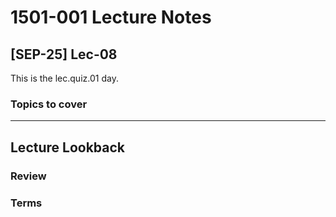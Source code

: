 # 1501-001 Lecture Notes

## [SEP-25] Lec-08

This is the lec.quiz.01 day.

### Topics to cover

---

## Lecture Lookback

### Review

### Terms
